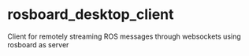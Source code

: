 # rosboard_desktop_client
Client for remotely streaming ROS messages through websockets using rosboard as server
